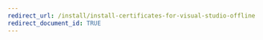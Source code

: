 ```yaml
---
redirect_url: /install/install-certificates-for-visual-studio-offline
redirect_document_id: TRUE
---
```

